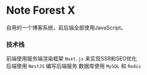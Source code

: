 # Note Forest X

自用的一个博客系统，前后端全部使用JavaScript。

### 技术栈
前端使用服务端渲染框架 `Nuxt.js` 来实现SSR和SEO优化  
后端使用 `NestJS` 编写后端服务 数据库使用 `MySQL` 和 `Redis`

